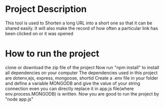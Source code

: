# Project Description

This tool is used to Shorten a long URL into a short one so that it can be shared easily.
It will also make the record of how often a particular link has been clicked on or it was opened

# How to run the project
clone or download the zip file of the project
Now run "npm install" to install all dependencies on your computer
The dependencies used in this project are dotenv,ejs, express, mongoose, shortid
Create a .env file in your folder and define a variable MONGODB and give the value of your string connection even you can directly replace it in app.js file(where env.process.MONGODB) is written.
Now you are good to run the project by "node app.js"
